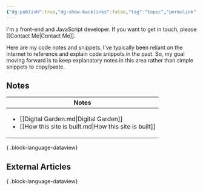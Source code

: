 ```yaml
---
{"dg-publish":true,"dg-show-backlinks":false,"tag":"topic","permalink":"/code/","dgPassFrontmatter":true}
---
```



I'm a front-end and JavaScript developer. If you want to get in touch, please [[Contact Me\|Contact Me]].

Here are my code notes and snippets. I've typically been reliant on the internet to reference and explain code snippets in the past. So, my goal moving forward is to keep explanatory notes in this area rather than simple snippets to copy/paste.

## Notes

| Notes                                                                                                                   |
| ----------------------------------------------------------------------------------------------------------------------- |
| <ul><li>[[Digital Garden.md\\|Digital Garden]]</li><li>[[How this site is built.md\\|How this site is built]]</li></ul> |

{ .block-language-dataview}

## External Articles


{ .block-language-dataview}

